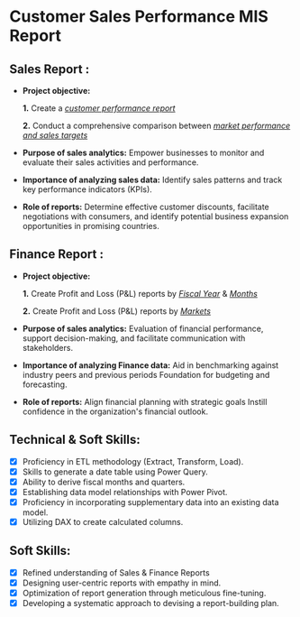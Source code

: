 # Customer Sales Performance MIS Report


## Sales Report :


- **Project objective:** 

    **1.** Create a _[customer performance report](https://github.com/shubh-vaishnav/Sales_Analysis_MIS_Report/blob/master/reports/Net%20Sales%20Performance.pdf)_ 

    **2.** Conduct a comprehensive comparison between _[market performance and sales targets](https://github.com/shubh-vaishnav/Sales_Analysis_MIS_Report/blob/master/reports/Total%20Sales%20Tragets%20by%20Country.pdf)_

- **Purpose of sales analytics:** Empower businesses to monitor and evaluate their sales activities and performance.

- **Importance of analyzing sales data:** Identify sales patterns and track key performance indicators (KPIs).

- **Role of reports:** Determine effective customer discounts, facilitate negotiations with consumers, and identify potential business expansion opportunities in promising countries.


## Finance Report :

- **Project objective:** 

    **1.** Create Profit and Loss (P&L) reports by _[Fiscal Year](https://github.com/shubh-vaishnav/Sales_Analysis_MIS_Report/blob/master/reports/Total%20Profit%20%26%20Loss%20by%20Fiscal%20Year.pdf)_ & _[Months](https://github.com/shubh-vaishnav/Sales_Analysis_MIS_Report/blob/master/reports/Total%20Profit%20%26%20Loss%20by%20Fiscal%20Months.pdf)_ 

   **2.** Create Profit and Loss (P&L) reports by _[Markets](https://github.com/shubh-vaishnav/Sales_Analysis_MIS_Report/blob/master/reports/Total%20Sales%20Tragets%20by%20Country.pdf)_

- **Purpose of sales analytics:** Evaluation of financial performance, support decision-making, and facilitate communication with stakeholders.

- **Importance of analyzing Finance data:** Aid in benchmarking against industry peers and previous periods Foundation for budgeting and forecasting.

- **Role of reports:** Align financial planning with strategic goals Instill confidence in the organization's financial outlook.


## Technical & Soft Skills:
- [x]	Proficiency in ETL methodology (Extract, Transform, Load).
- [x]	Skills to generate a date table using Power Query.
- [x]	Ability to derive fiscal months and quarters.
- [x]	Establishing data model relationships with Power Pivot.
- [x]	Proficiency in incorporating supplementary data into an existing data model.
- [x]	Utilizing DAX to create calculated columns.

## Soft Skills:
- [x]	Refined understanding of Sales & Finance Reports
- [x]	Designing user-centric reports with empathy in mind.
- [x]	Optimization of report generation through meticulous fine-tuning.
- [x]	Developing a systematic approach to devising a report-building plan.
